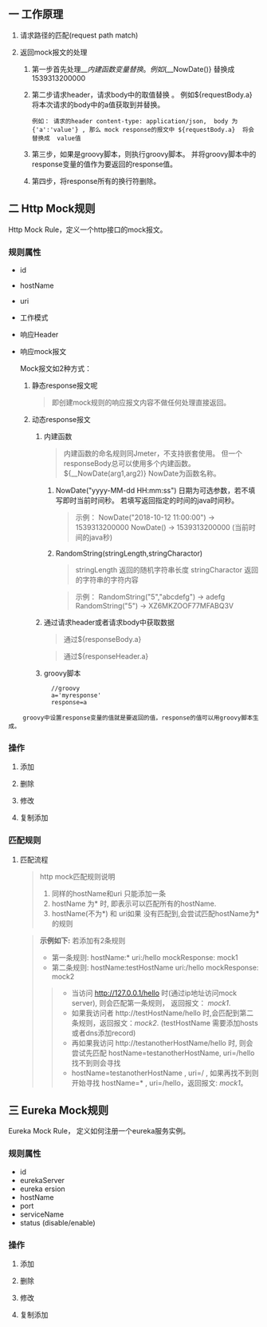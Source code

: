 ## 一 工作原理

1.  请求路径的匹配(request path match)

2. 返回mock报文的处理
    1.  第一步首先处理${\_\_内建函数}变量替换。例如${\_\_NowDate()} 替换成 1539313200000
    2.  第二步请求header，请求body中的取值替换 。 例如${requestBody.a} 将本次请求的body中的a值获取到并替换。

            例如： 请求的header content-type: application/json,  body 为  {'a':'value'} , 那么 mock response的报文中 ${requestBody.a}  将会替换成  value值

    3. 第三步，如果是groovy脚本，则执行groovy脚本。 并将groovy脚本中的response变量的值作为要返回的response值。
    4. 第四步，将response所有的换行符删除。

## 二 Http Mock规则
Http Mock Rule，定义一个http接口的mock报文。
### 规则属性
* id
* hostName
* uri
* 工作模式
* 响应Header
* 响应mock报文

    Mock报文如2种方式：

    1. 静态response报文呢

        > 即创建mock规则的响应报文内容不做任何处理直接返回。

    1. 动态response报文
        1. 内建函数

            > 内建函数的命名规则同Jmeter，不支持嵌套使用。 但一个responseBody总可以使用多个内建函数。 ${\_\_NowDate(arg1,arg2)} NowDate为函数名称。

            1. NowDate("yyyy-MM-dd HH:mm:ss")  日期为可选参数，若不填写即时当前时间秒。 若填写返回指定的时间的java时间秒。

                > 示例：
                NowDate("2018-10-12 11:00:00") ->  1539313200000
                NowDate()  ->  1539313200000 (当前时间的java秒)

            1. RandomString(stringLength,stringCharactor)

                > stringLength 返回的随机字符串长度
                > stringCharactor 返回的字符串的字符内容

                > 示例：
                RandomString("5","abcdefg")  ->  adefg
                RandomString("5") -> XZ6MKZOOF77MFABQ3V

        1. 通过请求header或者请求body中获取数据

            > 通过${responseBody.a}

            > 通过${responseHeader.a}

        1. groovy脚本
```
            //groovy
            a='myresponse'
            response=a
```

        groovy中设置response变量的值就是要返回的值，response的值可以用groovy脚本生成。
### 操作

1. 添加

1. 删除

1. 修改

1. 复制添加

### 匹配规则

1. 匹配流程

    >http mock匹配规则说明
    >1. 同样的hostName和uri 只能添加一条    
    >1. hostName 为* 时, 即表示可以匹配所有的hostName.    
    >1. hostName(不为*) 和 uri如果 没有匹配到,会尝试匹配hostName为*的规则    

    >**示例如下:**
    >若添加有2条规则
    >* 第一条规则: hostName:*  uri:/hello  mockResponse: mock1
    >* 第二条规则: hostName:testHostName  uri:/hello  mockResponse: mock2
    >>* 当访问 http://127.0.0.1/hello 时(通过ip地址访问mock server), 则会匹配第一条规则， 返回报文： *mock1*.
    >>* 如果我访问者 http://testHostName/hello 时,会匹配到第二条规则，返回报文：*mock2*. (testHostName 需要添加hosts或者dns添加record)
    >>* 再如果我访问 http://testanotherHostName/hello 时, 则会尝试先匹配 hostName=testanotherHostName, uri=/hello  找不到则会寻找
    >>* hostName=testanotherHostName , uri=/ , 如果再找不到则开始寻找 hostName=* , uri=/hello，返回报文: *mock1*。

## 三 Eureka Mock规则
Eureka Mock Rule， 定义如何注册一个eureka服务实例。
### 规则属性
* id
* eurekaServer
* eureka ersion
* hostName
* port
* serviceName
* status (disable/enable)
### 操作
1. 添加

1. 删除

1. 修改

1. 复制添加
